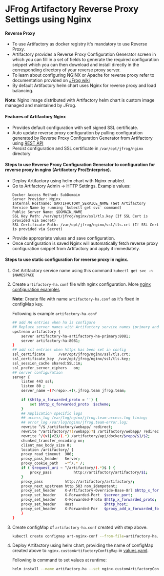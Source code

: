 # JFrog Artifactory Reverse Proxy Settings using Nginx

#### Reverse Proxy
*   To use Artifactory as docker registry it's mandatory to use Reverse Proxy.
*   Artifactory provides a Reverse Proxy Configuration Generator screen in which you can fill in a set of fields to generate 
the required configuration snippet which you can then download and install directly in the corresponding directory of your reverse proxy server.   
*   To learn about configuring NGINX or Apache for reverse proxy refer to documentation provided on [JFrog wiki](https://www.jfrog.com/confluence/display/RTF/Configuring+a+Reverse+Proxy)
*   By default Artifactory helm chart uses Nginx for reverse proxy and load balancing.
  
**Note**: Nginx image distributed with Artifactory helm chart is custom image managed and maintained by JFrog.  
  
####  Features of Artifactory Nginx
*   Provides default configuration with self signed SSL certificate.
*   Auto update reverse proxy configuration by pulling configuration generated by Reverse Proxy Configuration Generator from Artifactory using [REST API](https://www.jfrog.com/confluence/display/RTF/Configuring+a+Reverse+Proxy#ConfiguringaReverseProxy-RESTAPI)
*   Persist configuration and SSL certificate in `/var/opt/jfrog/nginx` directory
  
#### Steps to use Reverse Proxy Configuration Generator to configuration for reverse proxy in nginx (Artifactory Pro/Enterprise).  
*   Deploy Artifactory using helm chart with Nginx enabled.
*   Go to Artifactory Admin -> HTTP Settings. 
    Example values: 
    ```
    Docker Access Method: SubDomain
    Server Provider: Nginx
    Internal Hostname: $ARTIFACTORY_SERVICE_NAME (Get Artifactory Service Name by running `kubectl get svc` command)
    Public Server Name: $DOMAIN_NAME
    SSL Key Path: /var/opt/jfrog/nginx/ssl/tls.key (If SSL Cert is provided via Secret)
    SSL Certificate Path: /var/opt/jfrog/nginx/ssl/tls.crt (If SSL Cert is provided via Secret)
    ```
*   Provide appropriate values and save configuration.
*   Once configuration is saved Nginx will automatically fetch reverse proxy configuration snippet from Artifactory and apply it immediately.
  
#### Steps to use static configuration for reverse proxy in nginx.
1.  Get Artifactory service name using this command `kubectl get svc -n $NAMESPACE`

2.  Create `artifactory-ha.conf` file with nginx configuration. More [nginx configuration examples](https://github.com/jfrog/artifactory-docker-examples/tree/master/files/nginx/conf.d) 
    
    **Note**: Create file with name `artifactory-ha.conf` as it's fixed in configMap key.
    
    Following is example `artifactory-ha.conf`
    ```bash
    ## add HA entries when ha is configure
    ## Replace server names with Artifactory service names (primary and member service names)
    upstream artifactory {
        server artifactory-ha-artifactory-ha-primary:8081;
        server artifactory-ha:8081;
    }
    ## add ssl entries when https has been set in config
    ssl_certificate      /var/opt/jfrog/nginx/ssl/tls.crt;
    ssl_certificate_key  /var/opt/jfrog/nginx/ssl/tls.key;
    ssl_session_cache shared:SSL:1m;
    ssl_prefer_server_ciphers   on;
    ## server configuration
    server {
        listen 443 ssl;
        listen 80 ;
        server_name ~(?<repo>.+)\.jfrog.team jfrog.team;
        
        if ($http_x_forwarded_proto = '') {
            set $http_x_forwarded_proto  $scheme;
        }
        ## Application specific logs
        ## access_log /var/log/nginx/jfrog.team-access.log timing;
        ## error_log /var/log/nginx/jfrog.team-error.log;
        rewrite ^/$ /artifactory/webapp/ redirect;
        rewrite ^/artifactory/?(/webapp)?$ /artifactory/webapp/ redirect;
        rewrite ^/(v1|v2)/(.*) /artifactory/api/docker/$repo/$1/$2;
        chunked_transfer_encoding on;
        client_max_body_size 0;
        location /artifactory/ {
        proxy_read_timeout  900;
        proxy_pass_header   Server;
        proxy_cookie_path   ~*^/.* /;
        if ( $request_uri ~ ^/artifactory/(.*)$ ) {
            proxy_pass          http://artifactory/artifactory/$1;
        }
        proxy_pass          http://artifactory/artifactory/;
        proxy_next_upstream http_503 non_idempotent;
        proxy_set_header    X-Artifactory-Override-Base-Url $http_x_forwarded_proto://$host:$server_port/artifactory;
        proxy_set_header    X-Forwarded-Port  $server_port;
        proxy_set_header    X-Forwarded-Proto $http_x_forwarded_proto;
        proxy_set_header    Host              $http_host;
        proxy_set_header    X-Forwarded-For   $proxy_add_x_forwarded_for;
        }
    }
    ```
    
3.  Create configMap of `artifactory-ha.conf` created with step above.
    ```bash
    kubectl create configmap art-nginx-conf --from-file=artifactory-ha.conf
    ```
4.  Deploy Artifactory using helm chart, providing the name of configMap created above to `nginx.customArtifactoryConfigMap` in [values.yaml](values.yaml). 
    
    Following is command to set values at runtime:
    ```bash
    helm install --name artifactory-ha --set nginx.customArtifactoryConfigMap=art-nginx-conf jfrog/artifactory-ha
    ```
